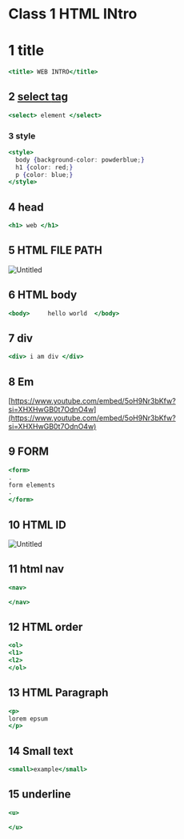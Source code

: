 # Class 1 HTML INtro

# 1 title

```jsx
<title> WEB INTRO</title>
```

## 2 [select **tag**](https://www.google.com/url?client=internal-element-cse&cx=c5f6ccbd4ce9405a8&q=https://www.w3schools.com/tags/tag_select.asp&sa=U&ved=2ahUKEwjnkeGa_cyCAxXQgP0HHVx2DnEQFnoECAgQAQ&usg=AOvVaw0ny7QHW7MDTYseeLH9W3Jf)

```jsx
<select> element </select>
```

 

### 3 style

```jsx
<style>
  body {background-color: powderblue;}
  h1 {color: red;}
  p {color: blue;}
</style>
```

## 4 head

```jsx
<h1> web </h1>
```

## 5 HTML FILE PATH

![Untitled](Class%201%20HTML%20INtro%208de0f1dc7ff64f07a68fc4fbc11fbdfe/Untitled.png)

## 6 HTML body

```jsx
<body>     hello world  </body>
```

## 7 div

```jsx
<div> i am div </div>
```

## 8 Em

[https://www.youtube.com/embed/5oH9Nr3bKfw?si=XHXHwGB0t7OdnO4w](https://www.youtube.com/embed/5oH9Nr3bKfw?si=XHXHwGB0t7OdnO4w)

## 9 FORM

```jsx
<form>
.
form elements
.
</form>
```

## 10 HTML ID

![Untitled](Class%201%20HTML%20INtro%208de0f1dc7ff64f07a68fc4fbc11fbdfe/Untitled%201.png)

## 11 html nav

```jsx
<nav>

</nav>
```

## 12 HTML order

```jsx
<ol>
<l1>
<l2>
</ol>
```

## 13 HTML Paragraph

```jsx
<p>
lorem epsum
</p>
```

## 14 Small text

```jsx
<small>example</small>
```

## 15 underline

```jsx
<u>

</u>
```